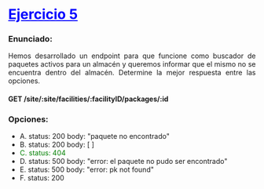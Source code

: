 
# <span style="color:blue"><u>Ejercicio 5</u></span>
### Enunciado: 

<div style="text-align: justify">Hemos desarrollado un endpoint para que funcione como buscador de paquetes activos para un almacén y queremos informar que el mismo no se encuentra dentro del almacén. Determine la mejor respuesta entre las opciones.</div>

#### GET /site/:site/facilities/:facilityID/packages/:id

### Opciones: 


 - A. status: 200 body: "paquete no encontrado"
 - B. status: 200 body: [ ]
 - <span style="color:green">C. status: 404</span>
 - D. status: 500 body: "error: el paquete no pudo ser encontrado"
 - E. status: 500 body: "error: pk not found"
 - F. status: 200